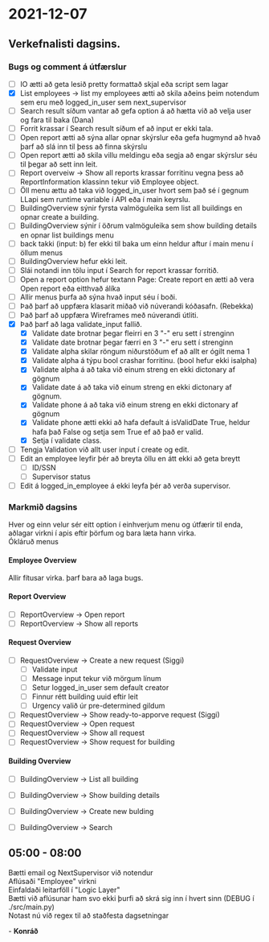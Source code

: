 # 2021-12-07
## Verkefnalisti dagsins.
### Bugs og comment á útfærslur
- [ ] IO ætti að geta lesið pretty formattað skjal eða script sem lagar
- [x] List employees -> list my employees ætti að skila aðeins þeim notendum sem eru með logged_in_user sem next_supervisor
- [ ] Search result síðum vantar að gefa option á að hætta við að velja user og fara til baka (Dana)
- [ ] Forrit krassar í Search result síðum ef að input er ekki tala.
- [ ] Open report ætti að sýna allar opnar skýrslur eða gefa hugmynd að hvað þarf að slá inn til þess að finna skýrslu
- [ ] Open report ætti að skila villu meldingu eða segja að engar skýrslur séu til þegar að sett inn leit.
- [ ] Report overveiw -> Show all reports krassar forritinu vegna þess að ReportInformation klassinn tekur við Employee object. 
- [ ] Öll menu ættu að taka við logged_in_user hvort sem það sé í gegnum LLapi sem runtime variable í API eða í main keyrslu.
- [ ] BuildingOverview sýnir fyrsta valmöguleika sem list all buildings en opnar create a building.
- [ ] BuildingOverview sýnir í öðrum valmöguleika sem show building details en opnar list buildings menu
- [ ] back takki (input: b) fer ekki til baka um einn heldur aftur í main menu í öllum menus
- [ ] BuildingOverview hefur ekki leit.
- [ ] Slái notandi inn tölu input í Search for report krassar forritið.
- [ ] Open a report option hefur textann Page: Create report en ætti að vera Open report eða eitthvað álíka
- [ ] Allir menus þurfa að sýna hvað input séu í boði.
- [ ] Það þarf að uppfæra klasarit miðað við núverandi kóðasafn. (Rebekka)
- [ ] Það þarf að uppfæra Wireframes með núverandi útliti.
- [x] Það þarf að laga validate_input fallið. 
  - [x] Validate date brotnar þegar fleirri en 3 "-" eru sett í strenginn
  - [x] Validate date brotnar þegar færri en 3 "-" eru sett í strenginn
  - [x] Validate alpha skilar röngum niðurstöðum ef að allt er ógilt nema 1
  - [x] Validate alpha á týpu bool crashar forritinu. (bool hefur ekki isalpha)
  - [x] Validate alpha á að taka við einum streng en ekki dictonary af gögnum
  - [x] Validate date á að taka við einum streng en ekki dictonary af gögnum.
  - [x] Validate phone á að taka við einum streng en ekki dictonary af gögnum
  - [x] Validate phone ætti ekki að hafa default á isValidDate True, heldur hafa það False og setja sem True ef að það er valid.
  - [x] Setja í validate class.
- [ ] Tengja Validation við allt user input í create og edit.
- [ ] Edit an employee leyfir þér að breyta öllu en átt ekki að geta breytt 
  - [ ] ID/SSN
  - [ ] Supervisor status 
- [ ] Edit á logged_in_employee á ekki leyfa þér að verða supervisor.

### Markmið dagsins 
Hver og einn velur sér eitt option í einhverjum menu og útfærir til enda, aðlagar virkni í apis eftir þörfum og bara læta hann virka.  
Ókláruð menus  
#### Employee Overview
Allir fítusar virka. þarf bara að laga bugs.
#### Report Overview
- [ ] ReportOverview -> Open report 
- [ ] ReportOverview -> Show all reports
#### Request Overview
- [ ] RequestOverview -> Create a new request (Siggi)
    - [ ] Validate input
    - [ ] Message input tekur við mörgum línum
    - [ ] Setur logged_in_user sem default creator
    - [ ] Finnur rétt building uuid eftir leit
    - [ ] Urgency valið úr pre-determined gildum
- [ ] RequestOverview -> Show ready-to-apporve request (Siggi)
- [ ] RequestOverview -> Open request
- [ ] RequestOverview -> Show all request
- [ ] RequestOverview -> Show request for building
#### Building Overview
- [ ] BuildingOverview -> List all building
- [ ] BuildingOverview -> Show building details
- [ ] BuildingOverview -> Create new bulding
- [ ] BuildingOverview -> Search


## 05:00 - 08:00
Bætti email og NextSupervisor við notendur  
Aflúsaði "Employee" virkni  
Einfaldaði leitarföll í "Logic Layer"  
Bætti við aflúsunar ham svo ekki þurfi að skrá sig inn í hvert sinn (DEBUG í ./src/main.py)  
Notast nú við regex til að staðfesta dagsetningar


\- **Konráð**  

